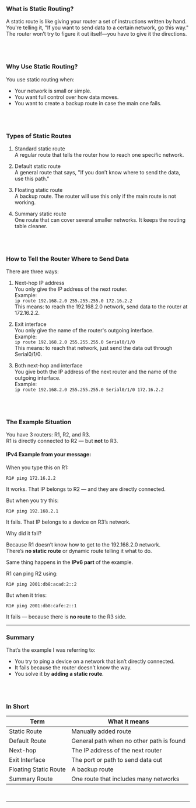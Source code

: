 ### What is Static Routing?

A static route is like giving your router a set of instructions written by hand. You're telling it, "If you want to send data to a certain network, go this way." The router won’t try to figure it out itself—you have to give it the directions.

<br><br>

### Why Use Static Routing?

You use static routing when:

- Your network is small or simple.
- You want full control over how data moves.
- You want to create a backup route in case the main one fails.

<br><br>

### Types of Static Routes

1. Standard static route  
   A regular route that tells the router how to reach one specific network.

2. Default static route  
   A general route that says, "If you don’t know where to send the data, use this path."

3. Floating static route  
   A backup route. The router will use this only if the main route is not working.

4. Summary static route  
   One route that can cover several smaller networks. It keeps the routing table cleaner.

<br><br>

### How to Tell the Router Where to Send Data

There are three ways:

1. Next-hop IP address  
   You only give the IP address of the next router.  
   Example:  
   `ip route 192.168.2.0 255.255.255.0 172.16.2.2`  
   This means: to reach the 192.168.2.0 network, send data to the router at 172.16.2.2.

2. Exit interface  
   You only give the name of the router's outgoing interface.  
   Example:  
   `ip route 192.168.2.0 255.255.255.0 Serial0/1/0`  
   This means: to reach that network, just send the data out through Serial0/1/0.

3. Both next-hop and interface  
   You give both the IP address of the next router and the name of the outgoing interface.  
   Example:  
   `ip route 192.168.2.0 255.255.255.0 Serial0/1/0 172.16.2.2`

<br><br>

### The Example Situation

You have 3 routers: R1, R2, and R3.  
R1 is directly connected to R2 — but **not** to R3.

#### IPv4 Example from your message:

When you type this on R1:

```
R1# ping 172.16.2.2
```

It works. That IP belongs to R2 — and they are directly connected.

But when you try this:

```
R1# ping 192.168.2.1
```

It fails. That IP belongs to a device on R3’s network.

Why did it fail?

Because R1 doesn’t know how to get to the 192.168.2.0 network.  
There’s **no static route** or dynamic route telling it what to do.

Same thing happens in the **IPv6 part** of the example.

R1 can ping R2 using:

```
R1# ping 2001:db8:acad:2::2
```

But when it tries:

```
R1# ping 2001:db8:cafe:2::1
```

It fails — because there is **no route** to the R3 side.

---

### Summary

That’s the example I was referring to:

- You try to ping a device on a network that isn’t directly connected.
- It fails because the router doesn’t know the way.
- You solve it by **adding a static route**.

<br><br>

### In Short

| Term                  | What it means                           |
|-----------------------|------------------------------------------|
| Static Route          | Manually added route                    |
| Default Route         | General path when no other path is found |
| Next-hop              | The IP address of the next router       |
| Exit Interface        | The port or path to send data out       |
| Floating Static Route | A backup route                          |
| Summary Route         | One route that includes many networks   |



<br>

___

<br>
